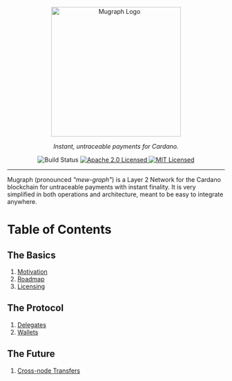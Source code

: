 <p align="center">
  <picture>
    <source srcset="docs/assets/logo-white.svg" media="(prefers-color-scheme: dark)">
    <img src="docs/assets/logo-dark.svg" alt="Mugraph Logo" width="300">
  </picture>

  <p align="center"><em>Instant, untraceable payments for Cardano.</em></p>

  <p align="center">
    <img src="https://github.com/mugraph-payments/mugraph/actions/workflows/build.yml/badge.svg" alt="Build Status" />
    <a href="https://opensource.org/licenses/Apache-2.0">
      <img src="https://img.shields.io/badge/License-Apache_2.0-blue.svg" alt="Apache 2.0 Licensed" />
    </a>
    <a href="https://opensource.org/licenses/MIT">
      <img src="https://img.shields.io/badge/License-MIT-blue.svg" alt="MIT Licensed" />
    </a>
  </p>
</p>
<hr />

Mugraph (pronounced *"mew-graph"*) is a Layer 2 Network for the Cardano blockchain for untraceable payments with instant finality. It is very simplified in both operations and architecture, meant to be easy to integrate anywhere.

# Table of Contents

## The Basics

1. [Motivation](./docs/motivation.md)
1. [Roadmap](./docs/roadmap.md)
1. [Licensing](./docs/licensing.md)

## The Protocol

1. [Delegates](./protocol/delegates.md)
1. [Wallets](./protocol/wallets.md)

## The Future

1. [Cross-node Transfers](./future/cross-node-transfers.md)
